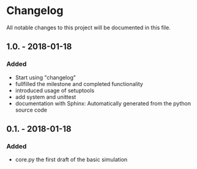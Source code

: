 # Changelog
All notable changes to this project will be documented in this file.


## 1.0. - 2018-01-18
### Added
- Start using "changelog"
- fullfilled the milestone and completed functionality
- introduced usage of setuptools
- add system and unittest
- documentation with Sphinx: Automatically generated from the python source code


## 0.1. - 2018-01-18
### Added
- core.py the first draft of the basic simulation

